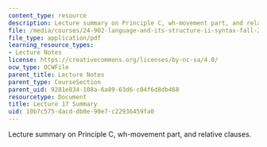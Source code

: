 ```yaml
---
content_type: resource
description: Lecture summary on Principle C, wh-movement part, and relative clauses.
file: /media/courses/24-902-language-and-its-structure-ii-syntax-fall-2003/10b7c575dacddb0e90e7c22936459fa0_ln17_18.pdf
file_type: application/pdf
learning_resource_types:
- Lecture Notes
license: https://creativecommons.org/licenses/by-nc-sa/4.0/
ocw_type: OCWFile
parent_title: Lecture Notes
parent_type: CourseSection
parent_uid: 9281e834-108a-6a89-63d6-c04f6d8db468
resourcetype: Document
title: Lecture 17 Summary
uid: 10b7c575-dacd-db0e-90e7-c22936459fa0
---
```

Lecture summary on Principle C, wh-movement part, and relative clauses.